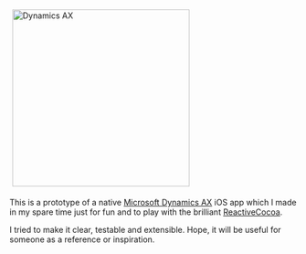 <img src="https://cloud.githubusercontent.com/assets/426434/4162847/13864e86-34e0-11e4-9caa-a128591e67a0.png" alt="Dynamics AX" width=310px hspace=5px vspace=5px />

This is a prototype of a native [Microsoft Dynamics AX](https://itunes.apple.com/us/app/dynamics-ax/id663448683?mt=8) iOS app which I made in my spare time just for fun and to play with the brilliant [ReactiveCocoa](https://github.com/ReactiveCocoa/ReactiveCocoa).

I tried to make it clear, testable and extensible. Hope, it will be useful for someone as a reference or inspiration.
